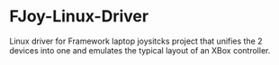 # FJoy-Linux-Driver
Linux driver for Framework laptop joysitcks project that unifies the 2 devices into one and emulates the typical layout of an XBox controller.
